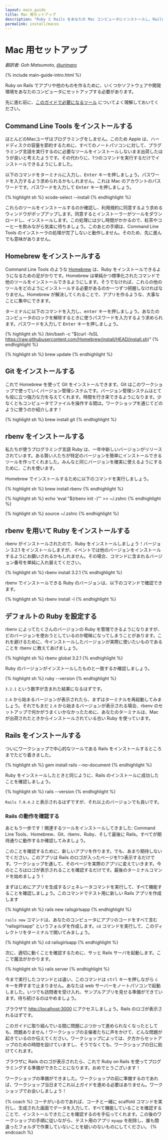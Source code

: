 ```yaml
---
layout: main_guide
title: Mac 用セットアップ
description: "Ruby と Rails をあなたの Mac コンピュータにインストールし、Rails Girls ワークショップの準備をしましょう。"
permalink: install/macos
---
```


# Mac 用セットアップ

*翻訳者: Goh Matsumoto, [@urimaro](https://twitter.com/urimaro)*

{% include main-guide-intro.html %}

Ruby on Rails でアプリや他のものを作るために、いくつかソフトウェアや開発環境をあなたのコンピュータにセットアップする必要があります。

<div class="help-notice">先に進む前に、<a href="/tools">このガイドで必要になるツール</a> についてよく理解しておいてください。</div>

## Command Line Tools をインストールする

ほとんどのMacユーザはプログラミングをしません。このため Apple は、ハードディスクの容量を節約するために、すべてのノートパソコンに対して、プラグラミング言語を実行するのに必要なツールをインストールしないまま出荷したほうが良いと考えたようです。その代わりに、1つのコマンドを実行するだけでインストールできるようにしました。

以下のコマンドをターミナルに入力し、<kbd>Enter</kbd> キーを押しましょう。パスワードを入力するよう求められるかもしれません。これは Mac のアカウントのパスワードです。パスワードを入力して <kbd>Enter</kbd> キーを押しましょう。

{% highlight sh %}
xcode-select --install
{% endhighlight %}

これらのツールをインストールするのか確認し、利用規約に同意するよう求めるウィンドウがポップアップします。同意するとインストーラーがツールをダウンロードし、インストールします。この処理には少し時間がかかるので、紅茶やコーヒーを飲みながら気楽に待ちましょう。このあとの手順は、Command Line Tools のインストーラの処理が完了しないと動作しません。そのため、先に進んでも意味がありません。

## Homebrew をインストールする

Command Line Tools のような [Homebrew](https://brew.sh/) は、Ruby をインストールできるようになるための足がかりです。Homebrew は単純かつ標準化されたコマンドで他のツールをインストールできるようにします。そうでなければ、これらの他のツールをどのようにインストールする必要があるのか一つずつ把握しなければなりません。Homebrew が解決してくれることで、アプリを作るような、大事なことに集中にできます。

ターミナルに以下のコマンドを入力し、<kbd>enter</kbd> キーを押しましょう。あなたのコンピュータのロックを解除するときに使うパスワードを入力するよう求められます。パスワードを入力して <kbd>Enter</kbd> キーを押しましょう。

{% highlight sh %}
/bin/bash -c "$(curl -fsSL https://raw.githubusercontent.com/Homebrew/install/HEAD/install.sh)"
{% endhighlight %}

{% highlight sh %}
brew update
{% endhighlight %}

## Git をインストールする

これで Homebrew を使って Git をインストールできます。Git はこのワークショップで使っていくバージョン管理システムです。バージョン管理システムはとても役に立つ強力な力を与えてくれます。時間を行き来できるようになります。少なくともコンピュータでファイルを操作する間は。ワークショップを通じてどのように使うのか紹介します！

{% highlight sh %}
brew install git
{% endhighlight %}

## rbenv をインストールする

私たちが使うプログラミング言語 Ruby は、一年中新しいバージョンがリリースされています。ある賢い人たちが特定のバージョンを簡単にインストールできるツールを作ってくれました。みんなと同じバージョンを確実に使えるようにするために、これを使います。

Homebrew でインストールするために以下のコマンドを実行しましょう。

{% highlight sh %}
brew install rbenv
{% endhighlight %}

{% highlight sh %}
echo 'eval "$(rbenv init -)"' >> ~/.zshrc
{% endhighlight %}

{% highlight sh %}
source ~/.zshrc
{% endhighlight %}

## rbenv を用いて Ruby をインストールする

rbenv がインストールされたので、Ruby をインストールしましょう！バージョン 3.2.1 をインストールしますが、イベントでは他のバージョンをインストールするようにお願いされるかもしれません。その場合、コマンドに含まれるバージョン番号を単純に入れ替えてください。

{% highlight sh %}
rbenv install 3.2.1
{% endhighlight %}

rbenv でインストールできる Ruby のバージョンは、以下のコマンドで確認できます。

{% highlight sh %}
rbenv install -l
{% endhighlight %}

## デフォルトの Ruby を設定する

rbenv によってたくさんのバージョンの Ruby を管理できるようになりますが、どのバージョンを使おうとしているのか曖昧になってしまうことがあります。これを避けるために、今インストールしたバージョンが実際に使いたいものであることを rbenv に教えてあげましょう。

{% highlight sh %}
rbenv global 3.2.1
{% endhighlight %}

Ruby のバージョンがインストールしたものと一致するか確認しましょう。

{% highlight sh %}
ruby --version
{% endhighlight %}

`3.2.1` という数字が含まれた結果になるはずです。

`2.6` から始まるバージョンが表示されたら、まずはターミナルを再起動してみましょう。それでもまだ `2.6` から始まるバージョンが表示される場合、rbenv のセットアップで何かがうまくいかなかったために、あなたのターミナルは、Mac が出荷されたときからインストールされている古い Ruby を使っています。

## Rails をインストールする

ついにワークショップで中心的なツールである Rails をインストールするところまでたどり着きました。

{% highlight sh %}
gem install rails --no-document
{% endhighlight %}

Ruby をインストールしたときと同じように、Rails のインストールに成功したことを確認しましょう。

{% highlight sh %}
rails --version
{% endhighlight %}

`Rails 7.0.4.2` と表示されるはずですが、それ以上のバージョンでも良いです。

### Rails の動作を確認する

あともう一歩です！関連するツールをインストールしてきました: Command Line Tools、Homebrew、Git、rbenv、Ruby、そして最後に Rails。すべてが期待通りに動作するか確認してみましょう。

このことを確認するために、新しいアプリを作ります。でも、あまり期待しないでください。このアプリは Rails のロゴが入ったページを1つ表示するだけです。ワークショップを通して、そのページを実際のアプリに変えていきます。今のところはロゴが表示されることを確認するだけです。最後のターミナルコマンドを始めましょう！

まずはじめにアプリを生成するジェネレータコマンドを実行して、すべて機能することを確認しましょう。このコマンドでテスト用に新しい Rails アプリを作成します

{% highlight sh %}
rails new railsgirlsapp
{% endhighlight %}

`rails new` コマンドは、あなたのコンピュータにアプリのコードをすべて含む "railsgirlsapp" というフォルダを作成します。`cd` コマンドを実行して、このディレクトリをターミナルで開いてみましょう。

{% highlight sh %}
cd railsgirlsapp
{% endhighlight %}

次に、適切に動くことを確認するために、サッと Rails サーバを起動します。ここで魔法がかかります。

{% highlight sh %}
rails server
{% endhighlight %}

今まで実行したコマンドとは違い、このコマンドは  <kbd>ctrl</kbd> キーを押しながら <kbd>c</kbd> キーを押すまで止まりません。あなたは web サーバーをノートパソコンで起動しました。いつでも訪問者を受け入れ、サンプルアプリを見せる準備ができています。待ち続けるのはやめましょう。

ブラウザで <http://localhost:3000> にアクセスしましょう。Rails のロゴが表示されるはずです。

このガイドに取り組んでいる間に問題にぶつかって進められなくなったとしても、問題ありません！ワークショップの主催者たちに声をかけて、どんな問題が起きているのか伝えてください。ワークショップによっては、夕方からセットアップのための時間を設けていますし、そうでなくても、ワークショップの日に助けてくれます。

ブラウザに Rails のロゴが表示されたら、これで Ruby on Rails を使ってプログラミングする準備ができたことになります。おめでとうございます！

ワークショップの準備ができました。ワークショップの前に準備するのであれば、ワークショップ当日までこれ以上ガイドを進める必要はありません。ワークショップでお会いしましょう！

{% coach %}
コーチがいるのであれば、コーチと一緒に scaffold コマンドを実行し、生成された画面でデータを入力して、すべて機能していることを確認することで、インストールできたことを確認するのを手伝ってくれます。この後のワークショップの手順に従いながら、テスト用のアプリ `myapp` を削除し、誰も間違ったフォルダで作業していないことを疑いのないものにしてください。
{% endcoach %}
